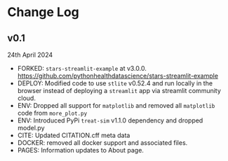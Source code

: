 # Change Log

## v0.1

24th April 2024

* FORKED: `stars-streamlit-example` at v3.0.0. https://github.com/pythonhealthdatascience/stars-streamlit-example 
* DEPLOY: Modified code to use `stlite` v0.52.4 and run locally in the browser instead of deploying a `streamlit` app via streamlit community cloud.
* ENV: Dropped all support for `matplotlib` and removed all `matplotlib` code from `more_plot.py`
* ENV: Introduced PyPi `treat-sim` v1.1.0 dependency and dropped model.py
* CITE: Updated CITATION.cff meta data 
* DOCKER: removed all docker support and associated files.
* PAGES: Information updates to About page.


